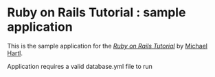 # Ruby on Rails Tutorial : sample application

This is the sample application for
the [*Ruby on Rails Tutorial*](http://railstutorial.org)
by [Michael Hartl](http://michaelhartl.com/).

Application requires a valid database.yml file to run

